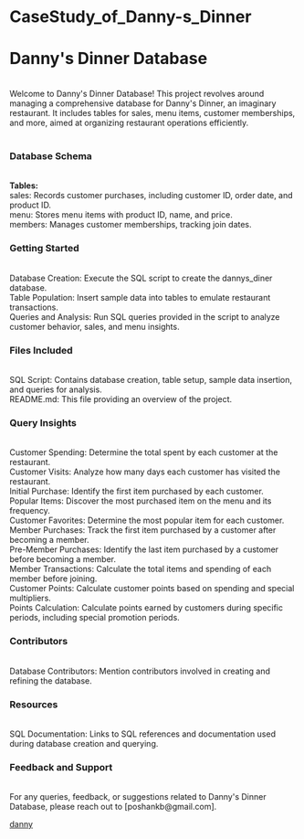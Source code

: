 # CaseStudy_of_Danny-s_Dinner <br>
<h1>Danny's Dinner Database</h1> <br>
Welcome to Danny's Dinner Database! This project revolves around managing a comprehensive database for Danny's Dinner, an imaginary restaurant. It includes tables for sales, menu items, customer memberships, and more, aimed at organizing restaurant operations efficiently.<br>
<br>
<h3>Database Schema</h3><br>
<b>Tables:</b><br>
sales: Records customer purchases, including customer ID, order date, and product ID.<br>
menu: Stores menu items with product ID, name, and price.<br>
members: Manages customer memberships, tracking join dates.<br>
<h3>Getting Started</h3><br>
Database Creation: Execute the SQL script to create the dannys_diner database.<br>
Table Population: Insert sample data into tables to emulate restaurant transactions.<br>
Queries and Analysis: Run SQL queries provided in the script to analyze customer behavior, sales, and menu insights.<br>
<h3>Files Included</h3><br>
SQL Script: Contains database creation, table setup, sample data insertion, and queries for analysis.<br>
README.md: This file providing an overview of the project.<br>
<h3>Query Insights</h3><br>
Customer Spending: Determine the total spent by each customer at the restaurant.<br>
Customer Visits: Analyze how many days each customer has visited the restaurant.<br>
Initial Purchase: Identify the first item purchased by each customer.<br>
Popular Items: Discover the most purchased item on the menu and its frequency.<br>
Customer Favorites: Determine the most popular item for each customer.<br>
Member Purchases: Track the first item purchased by a customer after becoming a member.<br>
Pre-Member Purchases: Identify the last item purchased by a customer before becoming a member.<br>
Member Transactions: Calculate the total items and spending of each member before joining.<br>
Customer Points: Calculate customer points based on spending and special multipliers.<br>
Points Calculation: Calculate points earned by customers during specific periods, including special promotion periods.<br>
<h3>Contributors</h3><br>
Database Contributors: Mention contributors involved in creating and refining the database.<br>
<h3>Resources</h3><br>
SQL Documentation: Links to SQL references and documentation used during database creation and querying.<br>
<h3>Feedback and Support</h3><br>
For any queries, feedback, or suggestions related to Danny's Dinner Database, please reach out to [poshankb@gmail.com].

[danny](https://github.com/PoshankBramhe/CaseStudy_of_Danny-s_Dinner/assets/154652656/52b6b118-3f19-4078-b85e-916d50ad2ccc)

